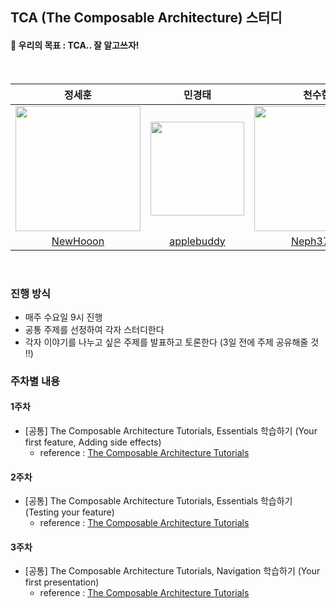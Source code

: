 ## TCA (The Composable Architecture) 스터디 

#### 🚀 우리의 목표  :  TCA.. 잘 알고쓰자!

<br>


| **정세훈** | **민경태** | **천수현** | **이호영** |
|:----:|:---:|:---:|:---:|
|<img src="https://github.com/NewHooon/NewHooon/assets/108966759/44ebdc0f-fb54-4ac2-ae40-47bdda03c9e6" width="200" height="200"/>|<img src="https://github.com/applebuddy/Programmers-Algorithm-Study/assets/4410021/dc65cf89-4d76-4c3c-bafe-04af786998e4" width="150"/>|<img src="https://github.com/YAPP-Github/22nd-Study-TCA/assets/67148595/8d734c51-658b-4e8e-b80a-39e2a6923cd3" width="200" height="200" />|<img src="https://i.imgur.com/DnKXXzd.jpg" width="200" height="200" />|
|[NewHooon](https://github.com/NewHooon)|[applebuddy](https://github.com/applebuddy)|[Neph3779](https://github.com/Neph3779)|[llghdud921](https://github.com/llghdud921)|
<br>

### 진행 방식
- 매주 수요일 9시 진행
- 공통 주제를 선정하여 각자 스터디한다
- 각자 이야기를 나누고 싶은 주제를 발표하고 토론한다 (3일 전에 주제 공유해줄 것 ‼️)

### 주차별 내용
#### 1주차

- [공통] The Composable Architecture Tutorials, Essentials 학습하기 (Your first feature, Adding side effects)
  - reference : [The Composable Architecture Tutorials](https://pointfreeco.github.io/swift-composable-architecture/main/tutorials/meetcomposablearchitecture/#resources)

#### 2주차

- [공통] The Composable Architecture Tutorials, Essentials 학습하기 (Testing your feature)
  - reference : [The Composable Architecture Tutorials](https://pointfreeco.github.io/swift-composable-architecture/main/tutorials/meetcomposablearchitecture/#resources)

#### 3주차

- [공통] The Composable Architecture Tutorials, Navigation 학습하기 (Your first presentation)
  - reference : [The Composable Architecture Tutorials](https://pointfreeco.github.io/swift-composable-architecture/main/tutorials/meetcomposablearchitecture/#resources)
